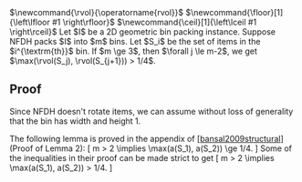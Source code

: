 <span class="invisible">
$\newcommand{\rvol}{\operatorname{rvol}}$
$\newcommand{\floor}[1]{\left\lfloor #1 \right\rfloor}$
$\newcommand{\ceil}[1]{\left\lceil #1 \right\rceil}$
</span>
Let $I$ be a 2D geometric bin packing instance.
Suppose NFDH packs $I$ into $m$ bins.
Let $S_i$ be the set of items in the $i^{\textrm{th}}$ bin.
If $m \ge 3$, then $\forall j \le m-2$, we get $\max(\rvol(S_j), \rvol(S_{j+1})) > 1/4$.

## Proof

Since NFDH doesn't rotate items, we can assume without loss of generality
that the bin has width and height 1.

The following lemma is proved in the appendix of
<a href="#cite-bansal2009structural" class="cite-ref">[bansal2009structural]</a> (Proof of Lemma 2):
\[ m > 2 \implies \max(a(S_1), a(S_2)) \ge 1/4. \]
Some of the inequalities in their proof can be made strict to get
\[ m > 2 \implies \max(a(S_1), a(S_2)) > 1/4. \]
